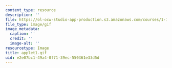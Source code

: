```yaml
---
content_type: resource
description: ''
file: https://ol-ocw-studio-app-production.s3.amazonaws.com/courses/1-124j-foundations-of-software-engineering-fall-2000/e2e07bc149a40f7139ec550361e33d5d_applet1.gif
file_type: image/gif
image_metadata:
  caption: ''
  credit: ''
  image-alt: ''
resourcetype: Image
title: applet1.gif
uid: e2e07bc1-49a4-0f71-39ec-550361e33d5d
---
```

